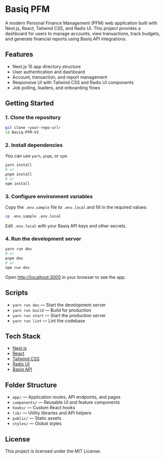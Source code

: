 # Basiq PFM

A modern Personal Finance Management (PFM) web application built with Next.js, React, Tailwind CSS, and Radix UI. This project provides a dashboard for users to manage accounts, view transactions, track budgets, and generate financial reports using Basiq API integrations.

## Features
- Next.js 15 app directory structure
- User authentication and dashboard
- Account, transaction, and report management
- Responsive UI with Tailwind CSS and Radix UI components
- Job polling, loaders, and onboarding flows

## Getting Started

### 1. Clone the repository
```bash
git clone <your-repo-url>
cd Basiq-PFM-V3
```

### 2. Install dependencies
You can use `yarn`, `pnpm`, or `npm`:
```bash
yarn install
# or
pnpm install
# or
npm install
```

### 3. Configure environment variables
Copy the `.env.sample` file to `.env.local` and fill in the required values:
```bash
cp .env.sample .env.local
```
Edit `.env.local` with your Basiq API keys and other secrets.

### 4. Run the development server
```bash
yarn run dev
# or
pnpm dev
# or
npm run dev
```
Open [http://localhost:3000](http://localhost:3000) in your browser to see the app.

## Scripts
- `yarn run dev` — Start the development server
- `yarn run build` — Build for production
- `yarn run start` — Start the production server
- `yarn run lint` — Lint the codebase

## Tech Stack
- [Next.js](https://nextjs.org/)
- [React](https://react.dev/)
- [Tailwind CSS](https://tailwindcss.com/)
- [Radix UI](https://www.radix-ui.com/)
- [Basiq API](https://basiq.io/)

## Folder Structure
- `app/` — Application routes, API endpoints, and pages
- `components/` — Reusable UI and feature components
- `hooks/` — Custom React hooks
- `lib/` — Utility libraries and API helpers
- `public/` — Static assets
- `styles/` — Global styles

## License
This project is licensed under the MIT License.

